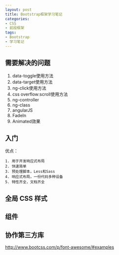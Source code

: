 ```yaml
---
layout: post
title: Bootstrap框架学习笔记
categories:
- CSS
- 前段框架
tags:
- Bootstrap
- 学习笔记
---
```


## 需要解决的问题

1. data-toggle使用方法
2. data-target使用方法
3. ng-click使用方法
4. css overflow:scroll使用方法
5. ng-controller
6. ng-class
7. angularJS
8. FadeIn
9. Animated效果

## 入门

优点：

    1. 用于开发响应式布局
    2. 快速简单
    3. 预处理脚本，Less和Sass
    4. 响应式布局，一份代码多种设备
    5. 特性齐全，文档齐全



## 全局 CSS 样式


## 组件

## 协作第三方库

http://www.bootcss.com/p/font-awesome/#examples

